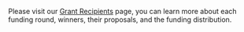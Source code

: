 Please visit our [Grant Recipients](https://www.notion.so/Funding-History-3cadee15c7c14ee2a6f1ab61de70dfc2) page, you can learn more about each funding round, winners, their proposals, and the funding distribution.